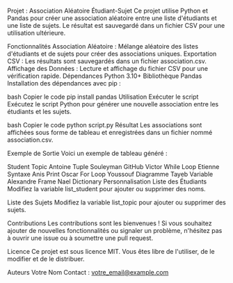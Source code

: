 Projet : Association Aléatoire Étudiant-Sujet
Ce projet utilise Python et Pandas pour créer une association aléatoire entre une liste d'étudiants et une liste de sujets. Le résultat est sauvegardé dans un fichier CSV pour une utilisation ultérieure.

Fonctionnalités
Association Aléatoire : Mélange aléatoire des listes d'étudiants et de sujets pour créer des associations uniques.
Exportation CSV : Les résultats sont sauvegardés dans un fichier association.csv.
Affichage des Données : Lecture et affichage du fichier CSV pour une vérification rapide.
Dépendances
Python 3.10+
Bibliothèque Pandas
Installation des dépendances avec pip :

bash
Copier le code
pip install pandas
Utilisation
Exécuter le script
Exécutez le script Python pour générer une nouvelle association entre les étudiants et les sujets.

bash
Copier le code
python script.py
Résultat
Les associations sont affichées sous forme de tableau et enregistrées dans un fichier nommé association.csv.

Exemple de Sortie
Voici un exemple de tableau généré :

Student	Topic
Antoine	Tuple
Souleyman	GitHub
Victor	While Loop
Etienne	Syntaxe
Anis	Print
Oscar	For Loop
Youssouf	Diagramme
Tayeb	Variable
Alexandre	Frame
Nael	Dictionary
Personnalisation
Liste des Étudiants
Modifiez la variable list_student pour ajouter ou supprimer des noms.

Liste des Sujets
Modifiez la variable list_topic pour ajouter ou supprimer des sujets.

Contributions
Les contributions sont les bienvenues ! Si vous souhaitez ajouter de nouvelles fonctionnalités ou signaler un problème, n'hésitez pas à ouvrir une issue ou à soumettre une pull request.

Licence
Ce projet est sous licence MIT. Vous êtes libre de l'utiliser, de le modifier et de le distribuer.

Auteurs
Votre Nom
Contact : votre_email@example.com
